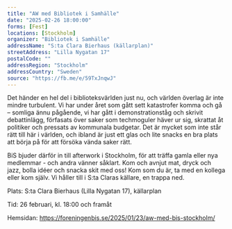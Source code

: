 ```yaml
---
title: "AW med Bibliotek i Samhälle"
date: "2025-02-26 18:00:00"
forms: [Fest]
locations: [Stockholm]
organizer: "Bibliotek i Samhälle"
addressName: "S:ta Clara Bierhaus (källarplan)"
streetAddress: "Lilla Nygatan 17"
postalCode: ""
addressRegion: "Stockholm"
addressCountry: "Sweden"
source: "https://fb.me/e/59TxJnqwJ"
---
```

Det händer en hel del i biblioteksvärlden just nu, och världen överlag är inte mindre turbulent. Vi har under året som gått sett katastrofer komma och gå – somliga ännu pågående, vi har gått i demonstrationståg och skrivit debattinlägg, förfasats över saker som techmoguler häver ur sig, skrattat åt politiker och pressats av kommunala budgetar. Det är mycket som inte står rätt till här i världen, och ibland är just ett glas och lite snacks en bra plats att börja på för att försöka vända saker rätt.

BiS bjuder därför in till afterwork i Stockholm, för att träffa gamla eller nya medlemmar - och andra vänner såklart. Kom och avnjut mat, dryck och jazz, bolla idéer och snacka skit med oss! Kom som du är, ta med en kollega eller kom själv. Vi håller till i S:ta Claras källare, en trappa ned.

Plats: S:ta Clara Bierhaus (Lilla Nygatan 17), källarplan

Tid: 26 februari, kl. 18:00 och framåt

Hemsidan: https://foreningenbis.se/2025/01/23/aw-med-bis-stockholm/